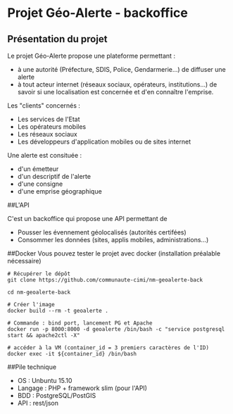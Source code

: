# Projet Géo-Alerte - backoffice

## Présentation du projet

Le projet Géo-Alerte propose une plateforme permettant :
- à une autorité (Préfecture, SDIS, Police, Gendarmerie...) de diffuser une alerte
- à tout acteur internet (réseaux sociaux, opérateurs, institutions...) de savoir si une localisation est concernée et d'en connaître l'emprise.

Les "clients" concernés :
- Les services de l'Etat
- Les opérateurs mobiles
- Les réseaux sociaux
- Les développeurs d'application mobiles ou de sites internet

Une alerte est consituée :
- d'un émetteur
- d'un descriptif de l'alerte
- d'une consigne
- d'une emprise géographique


##L'API

C'est un backoffice qui propose une API permettant de
- Pousser les évennement géolocalisés (autorités certifées)
- Consommer les données (sites, applis mobiles, administrations...)

##Docker
Vous pouvez tester le projet avec docker (installation préalable nécessaire)
```shell
# Récupérer le dépôt
git clone https://github.com/communaute-cimi/nm-geoalerte-back

cd nm-geoalerte-back

# Créer l'image
docker build --rm -t geoalerte .

# Commande : bind port, lancement PG et Apache
docker run -p 8000:8000 -d geoalerte /bin/bash -c "service postgresql start && apache2ctl -X"

# accéder à la VM (container_id = 3 premiers caractères de l'ID)
docker exec -it ${container_id} /bin/bash

```

##Pile technique

- OS : Unbuntu 15.10
- Langage : PHP + framework slim (pour l'API)
- BDD : PostgreSQL/PostGIS
- API : rest/json
